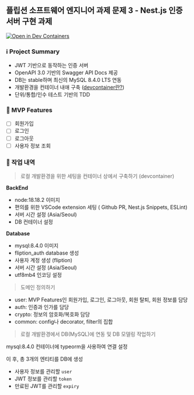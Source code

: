 ## 플립션 소프트웨어 엔지니어 과제 문제 3 - Nest.js 인증 서버 구현 과제

[![Open in Dev Containers](https://img.shields.io/static/v1?label=Dev%20Containers&message=Open&color=blue&logo=visualstudiocode)](https://vscode.dev/redirect?url=vscode://ms-vscode-remote.remote-containers/cloneInVolume?url=https://github.com/TProgramer/fliption_assignment_auth_server.git)

### ℹ️ Project Summary

- JWT 기반으로 동작하는 인증 서버
- OpenAPI 3.0 기반의 Swagger API Docs 제공
- DB는 stable하며 최신의 MySQL 8.4.0 LTS 연동
- 개발환경을 컨테이너 내애 구축 ([devcontainer란?](https://curvy-larkspur-75d.notion.site/DevContainers-Docker-IDE-3463ca8e634340858c4abfe948b6d329?pvs=4))
- 단위/통합/인수 테스트 기반의 TDD

### 🎯 MVP Features

- [ ] 회원가입
- [ ] 로그인
- [ ] 로그아웃
- [ ] 사용자 정보 조회

### 📔 작업 내역

> 로컬 개발환경을 위한 세팅을 컨테이너 상에서 구축하기 (devcontainer)

**BackEnd**

- node:18.18.2 이미지
- 편의를 위한 VSCode extension 세팅 ( Github PR, Nest.js Snippets, ESLint)
- 서버 시간 설정 (Asia/Seoul)
- DB 컨테이너 설정

**Database**

- mysql:8.4.0 이미지
- fliption_auth database 생성
- 사용자 계정 생성 (fliption)
- 서버 시간 설정 (Asia/Seoul)
- utf8mb4 인코딩 설정

> 도메인 정의하기

- user: MVP Features인 회원가입, 로그인, 로그아웃, 회원 탈퇴, 회원 정보를 담당
- auth: 인증과 인가를 담당
- crypto: 정보의 암호화/복호화 담당
- common: config나 decorator, filter의 집합

> 로컬 개발환경에서 DB(MySQL)에 연동 및 DB 모델링 작업하기

mysql:8.4.0 컨테이너에 typeorm을 사용하여 연결 설정

이 후, 총 3개의 엔티티를 DB에 생성

- 사용자 정보를 관리할 `user`
- JWT 정보를 관리할 `token`
- 만료된 JWT를 관리할 `expiry`
